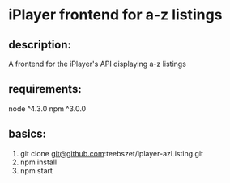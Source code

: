 iPlayer frontend for a-z listings
=================================

description:
------------

A frontend for the iPlayer's API displaying a-z listings 

requirements:
-------------

node ^4.3.0
npm ^3.0.0

basics:
-------

1. git clone git@github.com:teebszet/iplayer-azListing.git
2. npm install
3. npm start
